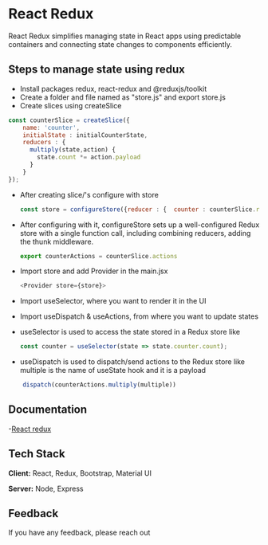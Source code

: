 
# React Redux


React Redux simplifies managing state in React apps using predictable containers and connecting state changes to components efficiently.





## Steps to manage state using redux

- Install packages redux, react-redux and @reduxjs/toolkit
- Create a folder and file named as "store.js" and export store.js
- Create slices using createSlice
```javascript
const counterSlice = createSlice({
    name: 'counter',
    initialState : initialCounterState,
    reducers : {
      multiply(state,action) {
        state.count *= action.payload
      }
    }
});

 ```
- After creating slice/'s  configure with store 
    ```javascript 
    const store = configureStore({reducer : {  counter : counterSlice.reducer } })
    ```
- After configuring with it, configureStore sets up a well-configured Redux store with a single function call, 
          including combining reducers, adding the thunk middleware.
    ```javascript 
    export counterActions = counterSlice.actions
    ```
- Import store and add  Provider in the main.jsx 
    ```javascript 
    <Provider store={store}>
    ```

- Import useSelector, where you want to render it in the UI 
- Import useDispatch & useActions, from where you want to update states 
- useSelector is used to access the state stored in a Redux store like 
    ```javascript    
    const counter = useSelector(state => state.counter.count);
    ```
- useDispatch is used to dispatch/send actions to the Redux store like multiple is the name of useState hook and it is a payload
```javascript
    dispatch(counterActions.multiply(multiple))    
```

## Documentation

-[React redux](https://react-redux.js.org/)
## Tech Stack

**Client:** React, Redux, Bootstrap, Material UI

**Server:** Node, Express


## Feedback

If you have any feedback, please reach out

